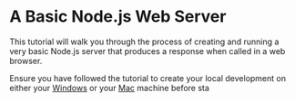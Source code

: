 # A Basic Node.js Web Server

This tutorial will walk you through the process of creating and running a very basic Node.js server that produces a response when called in a web browser.

Ensure you have followed the tutorial to create your local development on either your [Windows](../../dev_environment/windows/index.md) or your [Mac](../../dev_environment/mac/index.md) machine before sta
